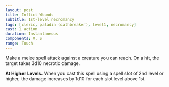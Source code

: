 ```yaml
---
layout: post
title: Inflict Wounds
subtitle: 1st-level necromancy
tags: [cleric, paladin (oathbreaker), level1, necromancy]
cast: 1 action
duration: Instantaneous
components: V, S
range: Touch
---
```

Make a melee spell attack against a creature you can
reach. On a hit, the target takes 3d10 necrotic damage.

**At Higher Levels.** When you cast this spell using a spell slot of 2nd level or higher, the damage increases by 1d10 for each slot level above 1st.